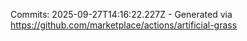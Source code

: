 Commits: 2025-09-27T14:16:22.227Z - Generated via https://github.com/marketplace/actions/artificial-grass
<br>
